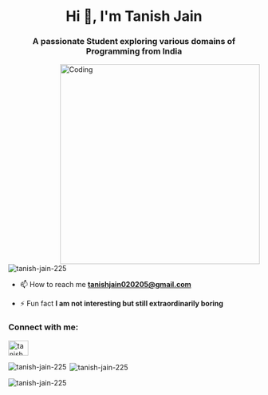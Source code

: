 <h1 align="center">Hi 👋, I'm Tanish Jain</h1>
<h3 align="center">A passionate Student exploring various domains of Programming from India</h3>

<img align="right" alt="Coding" width="400" src="https://user-images.githubusercontent.com/55389276/140866485-8fb1c876-9a8f-4d6a-98dc-08c4981eaf70.gif">

<p align="left"> <img src="https://komarev.com/ghpvc/?username=tanish-jain-225&label=Profile%20views&color=0e75b6&style=flat" alt="tanish-jain-225" /> </p>

- 📫 How to reach me **tanishjain020205@gmail.com**

- ⚡ Fun fact **I am not interesting but still extraordinarily boring**

<h3 align="left">Connect with me:</h3>
<p align="left">
<a href="https://instagram.com/tanish_jain_225" target="blank"><img align="center" src="https://raw.githubusercontent.com/rahuldkjain/github-profile-readme-generator/master/src/images/icons/Social/instagram.svg" alt="tanish_jain_225" height="30" width="40" /></a>
</p>

<p><img align="left" src="https://github-readme-stats.vercel.app/api/top-langs?username=tanish-jain-225&show_icons=true&locale=en&layout=compact" alt="tanish-jain-225" /></p>

<p>&nbsp;<img align="center" src="https://github-readme-stats.vercel.app/api?username=tanish-jain-225&show_icons=true&locale=en" alt="tanish-jain-225" /></p>

<p><img align="center" src="https://github-readme-streak-stats.herokuapp.com/?user=tanish-jain-225&" alt="tanish-jain-225" /></p>
